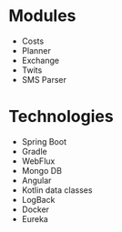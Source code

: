 # Modules
* Costs
* Planner
* Exchange
* Twits
* SMS Parser

# Technologies

* Spring Boot
* Gradle
* WebFlux
* Mongo DB
* Angular
* Kotlin data classes
* LogBack
* Docker
* Eureka
